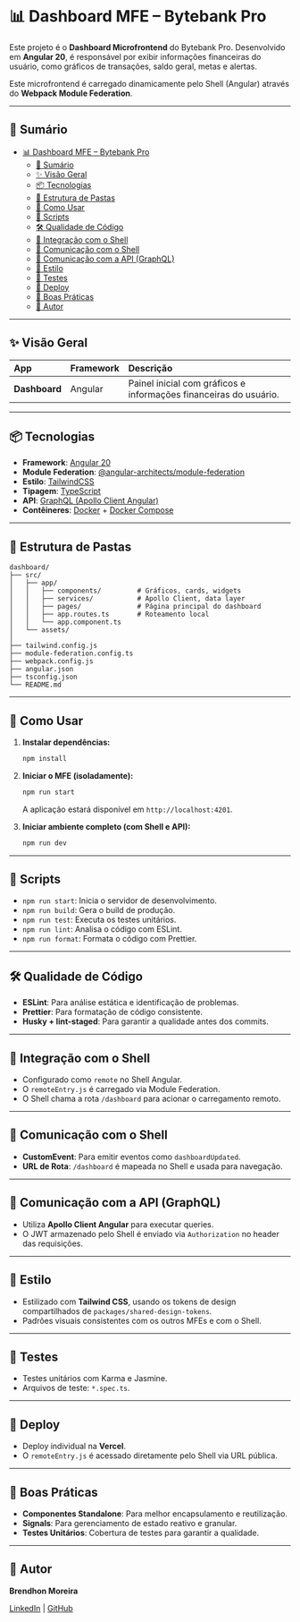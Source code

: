 # 📊 Dashboard MFE – Bytebank Pro

Este projeto é o **Dashboard Microfrontend** do Bytebank Pro. Desenvolvido em **Angular 20**, é responsável por exibir informações financeiras do usuário, como gráficos de transações, saldo geral, metas e alertas.

Este microfrontend é carregado dinamicamente pelo Shell (Angular) através do **Webpack Module Federation**.

---

## 📝 Sumário

- [📊 Dashboard MFE – Bytebank Pro](#-dashboard-mfe--bytebank-pro)
  - [📝 Sumário](#-sumário)
  - [✨ Visão Geral](#-visão-geral)
  - [📦 Tecnologias](#-tecnologias)
  - [📁 Estrutura de Pastas](#-estrutura-de-pastas)
  - [🚀 Como Usar](#-como-usar)
  - [📜 Scripts](#-scripts)
  - [🛠️ Qualidade de Código](#️-qualidade-de-código)
  - [🔗 Integração com o Shell](#-integração-com-o-shell)
  - [🔌 Comunicação com o Shell](#-comunicação-com-o-shell)
  - [📡 Comunicação com a API (GraphQL)](#-comunicação-com-a-api-graphql)
  - [🎨 Estilo](#-estilo)
  - [🧪 Testes](#-testes)
  - [🚀 Deploy](#-deploy)
  - [🧰 Boas Práticas](#-boas-práticas)
  - [👥 Autor](#-autor)

---

## ✨ Visão Geral

| App           | Framework | Descrição                                                         |
| :------------ | :-------- | :---------------------------------------------------------------- |
| **Dashboard** | Angular   | Painel inicial com gráficos e informações financeiras do usuário. |

---

## 📦 Tecnologias

- **Framework**: [Angular 20](https://angular.dev/)
- **Module Federation**: [@angular-architects/module-federation](https://github.com/angular-architects/module-federation)
- **Estilo**: [TailwindCSS](https://tailwindcss.com/)
- **Tipagem**: [TypeScript](https://www.typescriptlang.org/)
- **API**: [GraphQL (Apollo Client Angular)](https://www.apollographql.com/docs/angular/)
- **Contêineres**: [Docker](https://www.docker.com/) + [Docker Compose](https://docs.docker.com/compose/)

---

## 📁 Estrutura de Pastas

```
dashboard/
├── src/
│   ├── app/
│   │   ├── components/         # Gráficos, cards, widgets
│   │   ├── services/           # Apollo Client, data layer
│   │   ├── pages/              # Página principal do dashboard
│   │   ├── app.routes.ts       # Roteamento local
│   │   └── app.component.ts
│   └── assets/
│
├── tailwind.config.js
├── module-federation.config.ts
├── webpack.config.js
├── angular.json
├── tsconfig.json
└── README.md
```

---

## 🚀 Como Usar

1.  **Instalar dependências:**

    ```bash
    npm install
    ```

2.  **Iniciar o MFE (isoladamente):**

    ```bash
    npm run start
    ```

    A aplicação estará disponível em `http://localhost:4201`.

3.  **Iniciar ambiente completo (com Shell e API):**

    ```bash
    npm run dev
    ```

---

## 📜 Scripts

- `npm run start`: Inicia o servidor de desenvolvimento.
- `npm run build`: Gera o build de produção.
- `npm run test`: Executa os testes unitários.
- `npm run lint`: Analisa o código com ESLint.
- `npm run format`: Formata o código com Prettier.

---

## 🛠️ Qualidade de Código

- **ESLint**: Para análise estática e identificação de problemas.
- **Prettier**: Para formatação de código consistente.
- **Husky + lint-staged**: Para garantir a qualidade antes dos commits.

---

## 🔗 Integração com o Shell

- Configurado como `remote` no Shell Angular.
- O `remoteEntry.js` é carregado via Module Federation.
- O Shell chama a rota `/dashboard` para acionar o carregamento remoto.

---

## 🔌 Comunicação com o Shell

- **CustomEvent**: Para emitir eventos como `dashboardUpdated`.
- **URL de Rota**: `/dashboard` é mapeada no Shell e usada para navegação.

---

## 📡 Comunicação com a API (GraphQL)

- Utiliza **Apollo Client Angular** para executar queries.
- O JWT armazenado pelo Shell é enviado via `Authorization` no header das requisições.

---

## 🎨 Estilo

- Estilizado com **Tailwind CSS**, usando os tokens de design compartilhados de `packages/shared-design-tokens`.
- Padrões visuais consistentes com os outros MFEs e com o Shell.

---

## 🧪 Testes

- Testes unitários com Karma e Jasmine.
- Arquivos de teste: `*.spec.ts`.

---

## 🚀 Deploy

- Deploy individual na **Vercel**.
- O `remoteEntry.js` é acessado diretamente pelo Shell via URL pública.

---

## 🧰 Boas Práticas

- **Componentes Standalone**: Para melhor encapsulamento e reutilização.
- **Signals**: Para gerenciamento de estado reativo e granular.
- **Testes Unitários**: Cobertura de testes para garantir a qualidade.

---

## 👥 Autor

**Brendhon Moreira**

[LinkedIn](https://www.linkedin.com/in/brendhon-moreira) | [GitHub](https://github.com/Brendhon)

